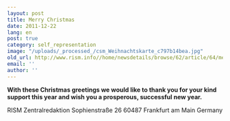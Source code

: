 ```yaml
---
layout: post
title: Merry Christmas
date: 2011-12-22
lang: en
post: true
category: self_representation
image: "/uploads/_processed_/csm_Weihnachtskarte_c797b14bea.jpg"
old_url: http://www.rism.info//home/newsdetails/browse/62/article/64/merry-christmas.html
email: ''
author: ''
---
```



**With these Christmas greetings we would like to thank you for your kind support this year and wish you a prosperous, successful new year.**

RISM Zentralredaktion
Sophienstraße 26
60487 Frankfurt am Main
Germany